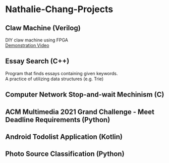 # Nathalie-Chang-Projects
## Claw Machine (Verilog)
DIY claw machine using FPGA  
[Demonstration Video](https://youtu.be/3RMaly5097s)
## Essay Search (C++)
Program that finds essays containing given keywords.  
A practice of utilizing data structures (e.g. Trie)
## Computer Network Stop-and-wait Mechinism (C)
## ACM Multimedia 2021 Grand Challenge - Meet Deadline Requirements (Python)
## Android Todolist Application (Kotlin)
## Photo Source Classification (Python)
